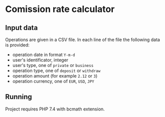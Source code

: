 # Comission rate calculator

## Input data

Operations are given in a CSV file. In each line of the file the following data is provided:

 - operation date in format `Y-m-d`
 - user's identificator, integer
 - user's type, one of `private` or `business`
 - operation type, one of `deposit` or `withdraw`
 - operation amount (for example `2.12` or `3`)
 - operation currency, one of `EUR`, `USD`, `JPY`

## Running

Project requires PHP 7.4 with bcmath extension.

